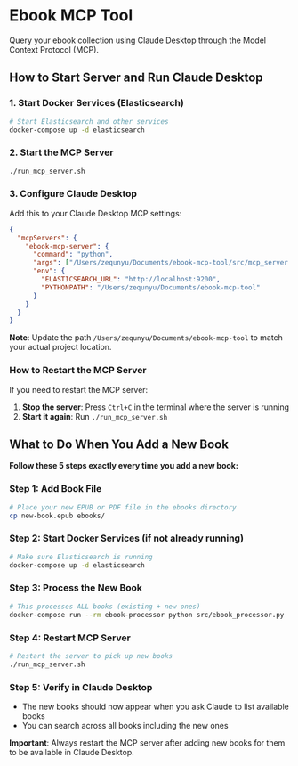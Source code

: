 # Ebook MCP Tool

Query your ebook collection using Claude Desktop through the Model Context Protocol (MCP).

## How to Start Server and Run Claude Desktop

### 1. Start Docker Services (Elasticsearch)
```bash
# Start Elasticsearch and other services
docker-compose up -d elasticsearch
```

### 2. Start the MCP Server
```bash
./run_mcp_server.sh
```

### 3. Configure Claude Desktop
Add this to your Claude Desktop MCP settings:

```json
{
  "mcpServers": {
    "ebook-mcp-server": {
      "command": "python",
      "args": ["/Users/zequnyu/Documents/ebook-mcp-tool/src/mcp_server.py"],
      "env": {
        "ELASTICSEARCH_URL": "http://localhost:9200",
        "PYTHONPATH": "/Users/zequnyu/Documents/ebook-mcp-tool"
      }
    }
  }
}
```

**Note**: Update the path `/Users/zequnyu/Documents/ebook-mcp-tool` to match your actual project location.

### How to Restart the MCP Server
If you need to restart the MCP server:

1. **Stop the server**: Press `Ctrl+C` in the terminal where the server is running
2. **Start it again**: Run `./run_mcp_server.sh`

## What to Do When You Add a New Book

**Follow these 5 steps exactly every time you add a new book:**

### Step 1: Add Book File
```bash
# Place your new EPUB or PDF file in the ebooks directory
cp new-book.epub ebooks/
```

### Step 2: Start Docker Services (if not already running)
```bash
# Make sure Elasticsearch is running
docker-compose up -d elasticsearch
```

### Step 3: Process the New Book
```bash
# This processes ALL books (existing + new ones)
docker-compose run --rm ebook-processor python src/ebook_processor.py
```

### Step 4: Restart MCP Server
```bash
# Restart the server to pick up new books
./run_mcp_server.sh
```

### Step 5: Verify in Claude Desktop
- The new books should now appear when you ask Claude to list available books
- You can search across all books including the new ones

**Important**: Always restart the MCP server after adding new books for them to be available in Claude Desktop.